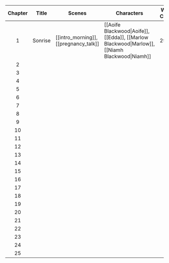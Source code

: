 | Chapter | Title   | Scenes                                | Characters                                                                                     | Word Count |
| :-----: | ------- | ------------------------------------- | ---------------------------------------------------------------------------------------------- | ---------- |
|    1    | Sonrise | [[intro_morning]], [[pregnancy_talk]] | [[Aoife Blackwood\|Aoife]], [[Edda]], [[Marlow Blackwood\|Marlow]], [[Niamh Blackwood\|Niamh]] | 2987       |
|    2    |         |                                       |                                                                                                |            |
|    3    |         |                                       |                                                                                                |            |
|    4    |         |                                       |                                                                                                |            |
|    5    |         |                                       |                                                                                                |            |
|    6    |         |                                       |                                                                                                |            |
|    7    |         |                                       |                                                                                                |            |
|    8    |         |                                       |                                                                                                |            |
|    9    |         |                                       |                                                                                                |            |
|   10    |         |                                       |                                                                                                |            |
|   11    |         |                                       |                                                                                                |            |
|   12    |         |                                       |                                                                                                |            |
|   13    |         |                                       |                                                                                                |            |
|   14    |         |                                       |                                                                                                |            |
|   15    |         |                                       |                                                                                                |            |
|   16    |         |                                       |                                                                                                |            |
|   17    |         |                                       |                                                                                                |            |
|   18    |         |                                       |                                                                                                |            |
|   19    |         |                                       |                                                                                                |            |
|   20    |         |                                       |                                                                                                |            |
|   21    |         |                                       |                                                                                                |            |
|   22    |         |                                       |                                                                                                |            |
|   23    |         |                                       |                                                                                                |            |
|   24    |         |                                       |                                                                                                |            |
|   25    |         |                                       |                                                                                                |            |